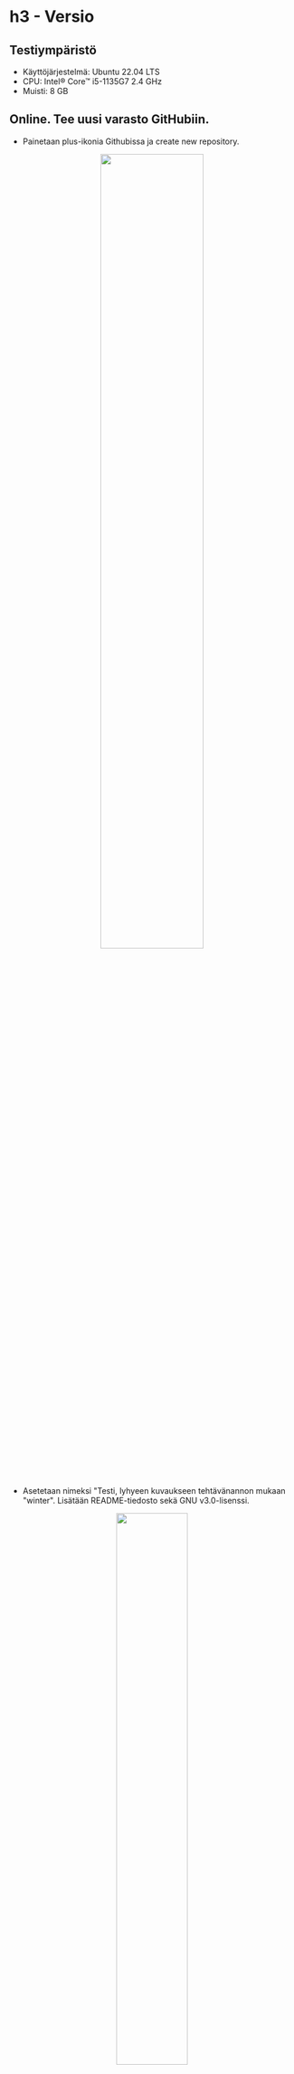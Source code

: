 # h3 - Versio

## Testiympäristö
- Käyttöjärjestelmä: Ubuntu 22.04 LTS
- CPU: Intel® Core™ i5-1135G7 2.4 GHz
- Muisti: 8 GB

## Online. Tee uusi varasto GitHubiin.
- Painetaan plus-ikonia Githubissa ja create new repository.
<p align="center">
<img src="https://github.com/WindoCode/PalvelintenHallinta/assets/110290723/3baa390f-5ed7-4a97-94c3-b82f50baf6f1" width=60% height=60%>
</p>

- Asetetaan nimeksi "Testi, lyhyeen kuvaukseen tehtävänannon mukaan "winter". Lisätään README-tiedosto sekä GNU v3.0-lisenssi.
<p align="center">
<img src="https://github.com/WindoCode/PalvelintenHallinta/assets/110290723/f976bdee-df33-4714-94f6-59f117a6c43e" width=50% height=50%>
</p>

### Lopputulos: Saimme tehtyä tehtävänannon mukaisen varaston!
<p align="center">
<img src="https://github.com/WindoCode/PalvelintenHallinta/assets/110290723/4d3c37ba-05dc-446b-8873-4f84e640f614" width=50% height=50%>
</p>

## b) Dolly. Kloonaa edellisessä kohdassa tehty uusi varasto itsellesi, tee muutoksia, puske ne palvelimelle, ja näytä, että ne ilmestyvät weppiliittymään.
- Luon ensiksi ssh-avainparin omalla tietokoneella, jonka jälkeen yhdistän sen GitHubiin, tämän jälkeen kloonaamme, muokkaamme ja puskemme muutokset GitHubiin.

### SSH-avainparin luominen

-Ensiksi tarvitsemme päivitykset koneelle sekä SSH-palvelun, jos sitä ei ole.:

```
$ sudo apt update
$ sudo apt-get install openssh-server
```

- Tämän jälkeen luomme uuden SSH-avainparin:
```
$ ssh-keygen
```
- Testikäytössä en lisää avaimelle passphrase:a. Jos käytät ssh-avainta tuotannossa, tämän lisääminen on välttämätöntä.

<p align="center">
<img src="https://github.com/WindoCode/PalvelintenHallinta/assets/110290723/2443f67c-92a7-484d-9bc7-41cf7d98a811" width=50% height=50%>
</p>

- Logissa ilmoitetaan avaimen lokaatioksi `/home/valtteri/.ssh/id_rsa.pub`. Kopioidaan kyseinen avain ja lisätään se GitHubiin.
```
$ cd /home/valtteri/.ssh/
$ nano id_rsa.pub
$ cat ~/.ssh/id_rsa.pub
```
![image](https://github.com/WindoCode/PalvelintenHallinta/assets/110290723/692d5719-3da9-46b7-b774-b9978f90bf59)

- Kopioidaan id_rsa.pub-julkinen avain ja liitetään se GitHubiin.
- Avataan GitHub -> Settings -> SSH and GPG-keys -> Add a SSH-key
- Liitetään tiedot ja annetaan githubissa kuvaava nimi avaimelle. 2FA pyytää vielä varmistamaan puhelimella muutoksen.

![image](https://github.com/WindoCode/PalvelintenHallinta/assets/110290723/6a8c4e50-ba45-402f-942a-63fac451511f)

- Seuraavaksi kloonataan uusi varasto. `$ git clone git@github.com:WindoCode/Testi.git`.
- Siirrytään koneella repoon: `$ cd .ssh/Testi`.
- Lisätään tekstitiedosto: tärkeä.md, sisällytetään tekstiä testin vuoksi.
- Git pyytää meidän tietoja, annetaan ne muutoksen yhteydessä: 
```
$ git config --global user.email "valtteribaus@gmail.com
$ git config --global user.name "Valtteri Heinonen"
$ git commit
```
- Commit-komento avasi kommenttitiedoston, johon lisäämme kommentin: "Add important information related this project.".

```
$ git push
```

![image](https://github.com/WindoCode/PalvelintenHallinta/assets/110290723/897f818e-3f45-43c6-b8da-4f04eb2ff30f)

#### Lopputulos: Tiedosto on syntynyt uuteen varastoon GitHubissa!

![image](https://github.com/WindoCode/PalvelintenHallinta/assets/110290723/332d8b2b-17d1-494d-9592-6ec0be312408)

## c) Doh! Tee tyhmä muutos gittiin. Tuhoa huonot muutokset.
- Lisäämme git-varastoon "henkilötietoja", jotka eivät saa olla osana repoa.
```
$ nano user_data
$ git add .
$ ls (Tiedosto on luotu repositioon "user_data")
$ git reset --hard
$ ls
```
- Lopputulos: Saimme poistettua henkilötiedot. (huh)
![image](https://github.com/WindoCode/PalvelintenHallinta/assets/110290723/4ac3a341-8ab2-499d-a4ea-d0409e6e02f2)
## d) Tukki. Tarkastele ja selitä varastosi lokia. 
- Pääsemme logiin käsiksi komennolla: `git log --patch`
- Ensimmäisenä saamme tiedon viimeisimmästä muutoksesta, Saamme tiedon kuka sen teki ja milloin (Minä, Perjantai, 00:22). Seuraavaksi meille esitetään kommentti, jonka varaston muokkaaja on lisännyt, tässä tapauksella 'Add important information related this project'
- Toiseksi saamme tiedon reposition luomisesta. Tämän teki minun Github-käyttäjä. (Torstai,23:16)
- `diff --git "a/t\303\244rke\303\244.md" "b/t\303\244rke\303\244.md"` Kertoo, että uusi tiedosto lisätään repoon.
- `new file mode 100644`, nopean googlauksen perusteella kertoo, että kyseessä on tiedostolle muokatavvat tiedosto-oikeudet, tässä tapauksessa normaalit oikeudet. 

![image](https://github.com/WindoCode/PalvelintenHallinta/assets/110290723/3c9944d7-ac35-4ca0-9dcb-ea743b1890b5)


## Lähteet

- Tero Karvinen - [Tehtävänanto](https://terokarvinen.com/2023/configuration-management-2023-autumn/#h3-versio).
- Git, tiedoston-oikeus - [new file mode 100644](https://git-scm.com/book/sv/v2/Git-Internals-Git-Objects).

